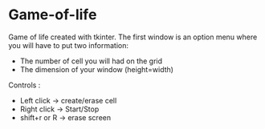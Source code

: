# Game-of-life
Game of life created with tkinter.
The first window is an option menu where you will have to put two information:
- The number of cell you will had on the grid
- The dimension of your window (height=width)

Controls :
- Left click -> create/erase cell
- Right click -> Start/Stop
- shift+r or R -> erase screen
